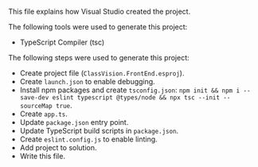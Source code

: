 This file explains how Visual Studio created the project.

The following tools were used to generate this project:
- TypeScript Compiler (tsc)

The following steps were used to generate this project:
- Create project file (`ClassVision.FrontEnd.esproj`).
- Create `launch.json` to enable debugging.
- Install npm packages and create `tsconfig.json`: `npm init && npm i --save-dev eslint typescript @types/node && npx tsc --init --sourceMap true`.
- Create `app.ts`.
- Update `package.json` entry point.
- Update TypeScript build scripts in `package.json`.
- Create `eslint.config.js` to enable linting.
- Add project to solution.
- Write this file.
